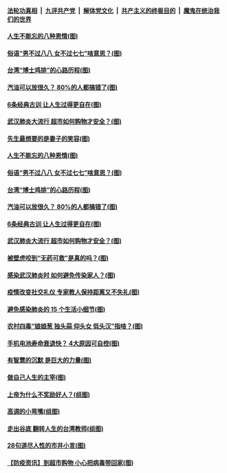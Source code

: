 ####  [法轮功真相](../../../../basic/blob/master/README.md?t=04160931) &nbsp;|&nbsp; [九评共产党](../../../../9ping.md/blob/master/README.md?t=04160931) &nbsp;|&nbsp; [解体党文化](../../../../jtdwh.md/blob/master/README.md?t=04160931)  &nbsp;|&nbsp; [共产主义的终极目的](../../../../gczydzjmd.md/blob/master/README.md?t=04160931) &nbsp;|&nbsp; [魔鬼在统治我们的世界](../../../../mgztzwmdsj.md/blob/master/README.md?t=04160931) 

#### [人生不能忘的八种恩情(图)](../pages/p8/929240.md?t=04160931) 

#### [俗语“男不过八八 女不过七七”啥意思？(图)](../pages/p8/929789.md?t=04160931) 

#### [台湾“博士鸡排”的心路历程(图)](../pages/p8/929332.md?t=04160931) 

#### [汽油可以放很久？ 80%的人都搞错了(图)](../pages/p8/929697.md?t=04160931) 

#### [6条经典古训 让人生过得更自在(图)](../pages/p8/929196.md?t=04160931) 

#### [武汉肺炎大流行 超市如何购物才安全？(图)](../pages/p8/929743.md?t=04160931) 

#### [先生最想要的是妻子的笑容(图)](../pages/p8/929887.md?t=04160931) 

#### [人生不能忘的八种恩情(图)](../pages/p8/929240.md?t=04160931) 

#### [俗语“男不过八八 女不过七七”啥意思？(图)](../pages/p8/929789.md?t=04160931) 

#### [台湾“博士鸡排”的心路历程(图)](../pages/p8/929332.md?t=04160931) 

#### [汽油可以放很久？ 80%的人都搞错了(图)](../pages/p8/929697.md?t=04160931) 

#### [6条经典古训 让人生过得更自在(图)](../pages/p8/929196.md?t=04160931) 

#### [武汉肺炎大流行 超市如何购物才安全？(图)](../pages/p8/929743.md?t=04160931) 

#### [被壁虎咬到“无药可救”是真的吗？(图)](../pages/p8/929619.md?t=04160931) 

#### [感染武汉肺炎时 如何避免传染家人？(图)](../pages/p8/929542.md?t=04160931) 

#### [疫情改变社交礼仪 专家教人保持距离又不失礼(图)](../pages/p8/929673.md?t=04160931) 

#### [避免感染肺炎的 15 个生活小细节(图)](../pages/p8/929540.md?t=04160931) 

#### [农村四毒“娘娘葱 独头蒜 仰头女 低头汉”指啥？(图)](../pages/p8/929621.md?t=04160931) 

#### [手机电池寿命衰退快？ 4大原因可自控(图)](../pages/p8/929486.md?t=04160931) 

#### [有智慧的沉默 是巨大的力量(图)](../pages/p8/929184.md?t=04160931) 

#### [做自己人生的主宰(图)](../pages/p8/929173.md?t=04160931) 

#### [上帝为什么不奖励好人？(组图)](../pages/p8/928996.md?t=04160931) 

#### [高调的小弯嘴(组图)](../pages/p8/929468.md?t=04160931) 

#### [走出谷底 翻转人生的台湾教师(组图)](../pages/p8/929453.md?t=04160931) 

#### [28句道尽人性的市井小言(图)](../pages/p8/929232.md?t=04160931) 

#### [【防疫资讯】到超市购物 小心把病毒带回家(图)](../pages/p8/929221.md?t=04160931) 

